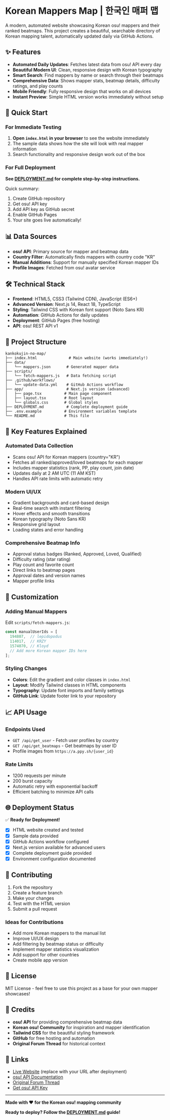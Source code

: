 # Korean Mappers Map | 한국인 매퍼 맵

A modern, automated website showcasing Korean osu! mappers and their ranked beatmaps. This project creates a beautiful, searchable directory of Korean mapping talent, automatically updated daily via GitHub Actions.

## ✨ Features

- **Automated Daily Updates**: Fetches latest data from osu! API every day
- **Beautiful Modern UI**: Clean, responsive design with Korean typography
- **Smart Search**: Find mappers by name or search through their beatmaps
- **Comprehensive Data**: Shows mapper stats, beatmap details, difficulty ratings, and play counts
- **Mobile Friendly**: Fully responsive design that works on all devices
- **Instant Preview**: Simple HTML version works immediately without setup

## 🚀 Quick Start

### For Immediate Testing

1. **Open `index.html` in your browser** to see the website immediately
2. The sample data shows how the site will look with real mapper information
3. Search functionality and responsive design work out of the box

### For Full Deployment

**See [DEPLOYMENT.md](DEPLOYMENT.md) for complete step-by-step instructions.**

Quick summary:
1. Create GitHub repository
2. Get osu! API key
3. Add API key as GitHub secret
4. Enable GitHub Pages
5. Your site goes live automatically!

## 📊 Data Sources

- **osu! API**: Primary source for mapper and beatmap data
- **Country Filter**: Automatically finds mappers with country code "KR"
- **Manual Additions**: Support for manually specified Korean mapper IDs
- **Profile Images**: Fetched from osu! avatar service

## 🛠️ Technical Stack

- **Frontend**: HTML5, CSS3 (Tailwind CDN), JavaScript (ES6+)
- **Advanced Version**: Next.js 14, React 18, TypeScript
- **Styling**: Tailwind CSS with Korean font support (Noto Sans KR)
- **Automation**: GitHub Actions for daily updates
- **Deployment**: GitHub Pages (free hosting)
- **API**: osu! REST API v1

## 📁 Project Structure

```
kankokujin-no-map/
├── index.html              # Main website (works immediately!)
├── data/
│   └── mappers.json       # Generated mapper data
├── scripts/
│   └── fetch-mappers.js   # Data fetching script
├── .github/workflows/
│   └── update-data.yml    # GitHub Actions workflow
├── app/                   # Next.js version (advanced)
│   ├── page.tsx          # Main page component
│   ├── layout.tsx        # Root layout
│   └── globals.css       # Global styles
├── DEPLOYMENT.md          # Complete deployment guide
├── .env.example          # Environment variables template
└── README.md             # This file
```

## 🎯 Key Features Explained

### Automated Data Collection
- Scans osu! API for Korean mappers (country="KR")
- Fetches all ranked/approved/loved beatmaps for each mapper
- Includes mapper statistics (rank, PP, play count, join date)
- Updates daily at 2 AM UTC (11 AM KST)
- Handles API rate limits with automatic retry

### Modern UI/UX
- Gradient backgrounds and card-based design
- Real-time search with instant filtering
- Hover effects and smooth transitions
- Korean typography (Noto Sans KR)
- Responsive grid layout
- Loading states and error handling

### Comprehensive Beatmap Info
- Approval status badges (Ranked, Approved, Loved, Qualified)
- Difficulty rating (star rating)
- Play count and favorite count
- Direct links to beatmap pages
- Approval dates and version names
- Mapper profile links

## 🔧 Customization

### Adding Manual Mappers
Edit `scripts/fetch-mappers.js`:

```javascript
const manualUserIds = [
  194807,  // lepidopodus
  114017,  // KRZY
  1574070, // Kloyd
  // Add more Korean mapper IDs here
];
```

### Styling Changes
- **Colors**: Edit the gradient and color classes in `index.html`
- **Layout**: Modify Tailwind classes in HTML components
- **Typography**: Update font imports and family settings
- **GitHub Link**: Update footer link to your repository

## 📈 API Usage

### Endpoints Used
- `GET /api/get_user` - Fetch user profiles by country
- `GET /api/get_beatmaps` - Get beatmaps by user ID
- Profile images from `https://a.ppy.sh/{user_id}`

### Rate Limits
- 1200 requests per minute
- 200 burst capacity
- Automatic retry with exponential backoff
- Efficient batching to minimize API calls

## 🌐 Deployment Status

✅ **Ready for Deployment!**

- [x] HTML website created and tested
- [x] Sample data provided
- [x] GitHub Actions workflow configured
- [x] Next.js version available for advanced users
- [x] Complete deployment guide provided
- [x] Environment configuration documented

## 📝 Contributing

1. Fork the repository
2. Create a feature branch
3. Make your changes
4. Test with the HTML version
5. Submit a pull request

### Ideas for Contributions
- Add more Korean mappers to the manual list
- Improve UI/UX design
- Add filtering by beatmap status or difficulty
- Implement mapper statistics visualization
- Add support for other countries
- Create mobile app version

## 📄 License

MIT License - feel free to use this project as a base for your own mapper showcases!

## 🙏 Credits

- **osu! API** for providing comprehensive beatmap data
- **Korean osu! Community** for inspiration and mapper identification
- **Tailwind CSS** for the beautiful styling framework
- **GitHub** for free hosting and automation
- **Original Forum Thread** for historical context

## 🔗 Links

- [Live Website](https://yourusername.github.io/kankokujin-no-map/) (replace with your URL after deployment)
- [osu! API Documentation](https://github.com/ppy/osu-api/wiki)
- [Original Forum Thread](https://osu.ppy.sh/community/forums/topics/39610?n=1)
- [Get osu! API Key](https://osu.ppy.sh/p/api/)

---

**Made with ❤️ for the Korean osu! mapping community**

**Ready to deploy? Follow the [DEPLOYMENT.md](DEPLOYMENT.md) guide!**
